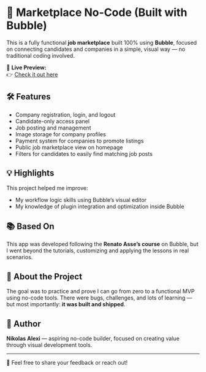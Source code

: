 # 🧩 Marketplace No-Code (Built with Bubble)

This is a fully functional **job marketplace** built 100% using **Bubble**, focused on connecting candidates and companies in a simple, visual way — no traditional coding involved.

🔗 **Live Preview:**  
👉 [Check it out here](https://portal-de-empregos-remoto-64345.bubbleapps.io/version-test?debug_mode=true)

## 🛠️ Features

- Company registration, login, and logout
- Candidate-only access panel
- Job posting and management
- Image storage for company profiles
- Payment system for companies to promote listings
- Public job marketplace view on homepage
- Filters for candidates to easily find matching job posts

## 💡 Highlights

This project helped me improve:
- My workflow logic skills using Bubble’s visual editor
- My knowledge of plugin integration and optimization inside Bubble

## 📚 Based On

This app was developed following the **Renato Asse’s course** on Bubble, but I went beyond the tutorials, customizing and applying the lessons in real scenarios.

## 🧠 About the Project

The goal was to practice and prove I can go from zero to a functional MVP using no-code tools. There were bugs, challenges, and lots of learning — but most importantly: **it was built and shipped**.

## 👤 Author

**Níkolas Alexi** — aspiring no-code builder, focused on creating value through visual development tools.

---

📩 Feel free to share your feedback or reach out!
